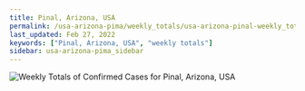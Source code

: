 ```yaml
---
title: Pinal, Arizona, USA
permalink: /usa-arizona-pima/weekly_totals/usa-arizona-pinal-weekly_totals.html
last_updated: Feb 27, 2022
keywords: ["Pinal, Arizona, USA", "weekly totals"]
sidebar: usa-arizona-pima_sidebar
---
```


![Weekly Totals of Confirmed Cases for Pinal, Arizona, USA](/covid_tracker/images/graphs/usa-arizona-pinal-weekly_totals_graph.png)
